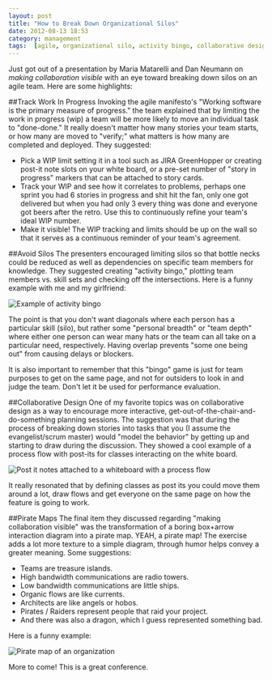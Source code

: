 ```yaml
---
layout: post
title: "How to Break Down Organizational Silos"
date: 2012-08-13 18:53
category: management
tags:  [agile, organizational silo, activity bingo, collaborative design, pirate map]
---
```


Just got out of a presentation by Maria Matarelli and Dan Neumann on *making collaboration visible* with an eye toward breaking down silos on an agile team. Here are some highlights:

##Track Work In Progress
Invoking the agile manifesto's "Working software is the primary measure of progress." the team explained that by limiting the work in progress (wip) a team will be more likely to move an individual task to "done-done." It really doesn't matter how many stories your team starts, or how many are moved to "verify;" what matters is how many are completed and deployed. They suggested:

- Pick a WIP limit setting it in a tool such as JIRA GreenHopper or creating post-it note slots on your white board, or a pre-set number of "story in progress" markers that can be attached to story cards.
- Track your WIP and see how it correlates to problems, perhaps one sprint you had 6 stories in progress and shit hit the fan, only one got delivered but when you had only 3 every thing was done and everyone got beers after the retro. Use this to continuously refine your team's ideal WIP number.
- Make it visible! The WIP tracking and limits should be up on the wall so that it serves as a continuous reminder of your team's agreement.

##Avoid Silos
The presenters encouraged limiting silos so that bottle necks could be reduced as well as dependencies on specific team members for knowledge. They suggested creating "activity bingo," plotting team members vs. skill sets and checking off the intersections. Here is a funny example with me and my girlfriend:

![Example of activity bingo](http://media.tumblr.com/tumblr_m8pb20v8Kt1r1y0wi.jpg)

The point is that you don't want diagonals where each person has a particular skill (silo), but rather some "personal breadth" or "team depth" where either one person can wear many hats or the team can all take on a particular need, respectively. Having overlap prevents "some one being out" from causing delays or blockers.

It is also important to remember that this "bingo" game is just for team purposes to get on the same page, and not for outsiders to look in and judge the team. Don't let it be used for performance evaluation.

##Collaborative Design
One of my favorite topics was on collaborative design as a way to encourage more interactive, get-out-of-the-chair-and-do-something planning sessions. The suggestion was that during the process of breaking down stories into tasks that you (I assume the evangelist/scrum master) would "model the behavior" by getting up and starting to draw during the discussion. They showed a cool example of a process flow with post-its for classes interacting on the white board.

![Post it notes attached to a whiteboard with a process flow](http://media.tumblr.com/tumblr_m8paxrXJeY1r1y0wi.jpg)

It really resonated that by defining classes as post its you could move them around a lot, draw flows and get everyone on the same page on how the feature is going to work.

##Pirate Maps
The final item they discussed regarding "making collaboration visible" was the transformation of a boring box+arrow interaction diagram into a pirate map. YEAH, a pirate map! The exercise adds a lot more texture to a simple diagram, through humor helps convey a greater meaning. Some suggestions:

- Teams are treasure islands.
- High bandwidth communications are radio towers.
- Low bandwidth communications are little ships.
- Organic flows are like currents.
- Architects are like angels or hobos.
- Pirates / Raiders represent people that raid your project.
- And there was also a dragon, which I guess represented something bad.

Here is a funny example:

![Pirate map of an organization](http://media.tumblr.com/tumblr_m8pb2lASSU1r1y0wi.jpg)

More to come! This is a great conference.
